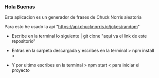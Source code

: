 ### Hola Buenas

Esta aplicacion es un generador de frases de Chuck Norris aleatoria

Para esto he usado la api "https://api.chucknorris.io/jokes/random"

- Escribe en la terminal lo siguiente | git clone "aqui va el link de este repositorio"

- Entras en la carpeta descargada y escribes en la terminal > npm install <

- Y por ultimo escribes en la terminal > npm start < para iniciar el proyecto
